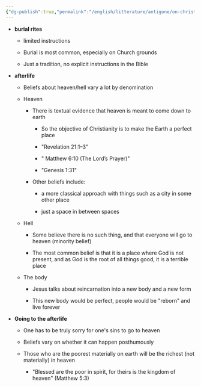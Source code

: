 ```yaml
---
{"dg-publish":true,"permalink":"/english/litterature/antigone/on-christian-afterlife/"}
---
```


- **burial rites**
    
    - limited instructions
        
    - Burial is most common, especially on Church grounds
        
    - Just a tradition, no explicit instructions in the Bible
        
- **afterlife**
    
    - Beliefs about heaven/hell vary a lot by denomination
        
    - Heaven
        
        - There is textual evidence that heaven is meant to come down to earth
            
            - So the objective of Christianity is to make the Earth a perfect place
                
            - "Revelation 21:1–3"
                
            - " Matthew 6:10 (The Lord’s Prayer)"
                
            - "Genesis 1:31"
                
        - Other beliefs include:
            
            - a more classical approach with things such as a city in some other place
                
            - just a space in between spaces
                
    - Hell
        
        - Some believe there is no such thing, and that everyone will go to heaven (minority belief)
            
        - The most common belief is that it is a place where God is not present, and as God is the root of all things good, it is a terrible place
            
    - The body
        
        - Jesus talks about reincarnation into a new body and a new form
            
        - This new body would be perfect, people would be "reborn" and live forever
            
- **Going to the afterlife**
    
    - One has to be truly sorry for one's sins to go to heaven
        
    - Beliefs vary on whether it can happen posthumously
        
    - Those who are the poorest materially on earth will be the richest (not materially) in heaven
        
        - "Blessed are the poor in spirit, for theirs is the kingdom of heaven" (Matthew 5:3)